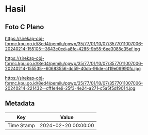 # Hasil

## Foto C Plano

https://sirekap-obj-formc.kpu.go.id/8ed4/pemilu/ppwp/35/77/01/10/07/3577011007006-20240214-155105--3643c0cd-a8fc-4285-9b55-6ee3085c35ef.jpg

https://sirekap-obj-formc.kpu.go.id/8ed4/pemilu/ppwp/35/77/01/10/07/3577011007006-20240214-155535--60683556-dc59-40cb-96de-cf19e09990fc.jpg

https://sirekap-obj-formc.kpu.go.id/8ed4/pemilu/ppwp/35/77/01/10/07/3577011007006-20240214-221432--cff1e4e9-25f3-4e24-a271-c5a5f5d19014.jpg


## Metadata

| Key        | Value               |
| ---------- | ------------------- |
| Time Stamp | 2024-02-20 00:00:00 |



